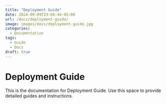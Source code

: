 ```yaml
---
title: "Deployment Guide"
date: 2024-09-09T23:04:44-05:00
url: /docs/deployment-guide/
image: images/docs/deployment-guide.jpg
categories:
  - Documentation
tags:
  - Guide
  - Docs
draft: true
---
```


# Deployment Guide

This is the documentation for Deployment Guide. Use this space to provide detailed guides and instructions.

<!--more-->
